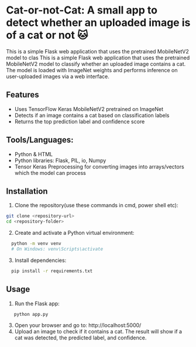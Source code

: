# Cat-or-not-Cat: A small app to detect whether an uploaded image is of a cat or not 🐱
This is a simple Flask web application that uses the pretrained MobileNetV2 model to clas
This is a simple Flask web application that uses the pretrained MobileNetV2 model to classify whether an uploaded image contains a cat. The model is loaded with ImageNet weights and performs inference on user-uploaded images via a web interface.

## Features

- Uses TensorFlow Keras MobileNetV2 pretrained on ImageNet
- Detects if an image contains a cat based on classification labels
- Returns the top prediction label and confidence score

## Tools/Languages:
 - Python & HTML
 - Python libraries: Flask, PIL, io, Numpy
 - Tensor Keras Preprocessing for converting images into arrays/vectors which the model can process
   
## Installation

1. Clone the repository(use these commands in cmd, power shell etc):
 ```bash
git clone <repository-url>
cd <repository-folder>
```

2. Create and activate a Python virtual environment:
```bash
  python -m venv venv
  # On Windows: venv\Scripts\activate
```
3. Install dependencies:
```bash
  pip install -r requirements.txt
```

## Usage
1. Run the Flask app:
```bash
   python app.py
```
3. Open your browser and go to: http://localhost:5000/
4. Upload an image to check if it contains a cat. The result will show if a cat was detected, the predicted label, and confidence.









